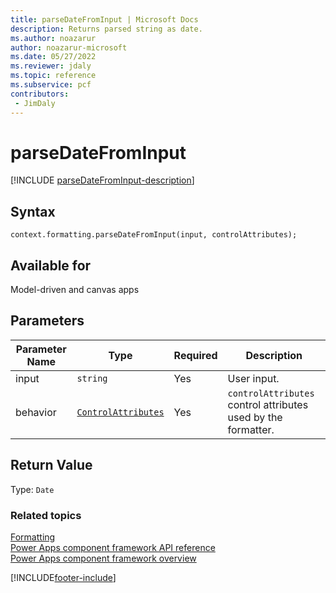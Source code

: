 ```yaml
---
title: parseDateFromInput | Microsoft Docs
description: Returns parsed string as date.
ms.author: noazarur
author: noazarur-microsoft
ms.date: 05/27/2022
ms.reviewer: jdaly
ms.topic: reference
ms.subservice: pcf
contributors:
 - JimDaly
---
```


# parseDateFromInput

[!INCLUDE [parseDateFromInput-description](includes/parseDateFromInput-description.md)]

## Syntax

`context.formatting.parseDateFromInput(input, controlAttributes);`

## Available for

Model-driven and canvas apps

## Parameters

| Parameter Name | Type                                           | Required | Description   |
| -------------- | ------------------ | -------- | ------------------------------- |
| input          | `string`                                       | Yes      | User input.  |
| behavior       | [`ControlAttributes`](../Controlattributes.md) | Yes      | `controlAttributes` control attributes used by the formatter. |

## Return Value

Type: `Date`

### Related topics

[Formatting](../formatting.md)<br/>
[Power Apps component framework API reference](../../reference/index.md)<br/>
[Power Apps component framework overview](../../overview.md)

[!INCLUDE[footer-include](../../../../includes/footer-banner.md)]
